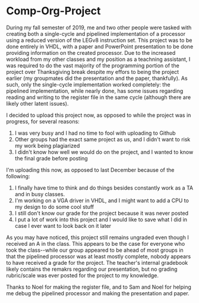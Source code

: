 # Comp-Org-Project
During my fall semester of 2019, me and two other people were tasked with creating both a single-cycle and pipelined implementation of a processor using a reduced version of the LEGv8 instruction set. This project was to be done entirely in VHDL, with a paper and PowerPoint presentation to be done providing information on the created processor. Due to the increased workload from my other classes and my position as a teachning assistant, I was required to do the vast majority of the programming portion of the project over Thanksgiving break despite my effors to being the project earlier (my groupmates did the presentation and the paper, thankfully). As such, only the single-cycle implementation worked completely: the pipelined implementation, while nearly done, has some issues regarding reading and writing to the register file in the same cycle (although there are likely other latent issues).

I decided to upload this project now, as opposed to while the project was in progress, for several reasons:
1. I was very busy and I had no time to fool with uploading to Github
2. Other groups had the exact same project as us, and I didn't want to risk my work being plagiarized
3. I didn't know how well we would do on the project, and I wanted to know the final grade before posting

I'm uploading this now, as opposed to last December because of the following:
1. I finally have time to think and do things besides constantly work as a TA and in busy classes.
2. I'm working on a VGA driver in VHDL, and I might want to add a CPU to my design to do some cool stuff
3. I still don't know our grade for the project because it was never posted
4. I put a lot of work into this project and I would like to save what I did in case I ever want to look back on it later

As you may have noticed, this project still remains ungraded even though I received an A in the class. This appears to be the case for everyone who took the class--while our group appeared to be ahead of most groups in that the pipelined processor was at least mostly complete, nobody appears to have received a grade for the project. The teacher's internal gradebook likely contains the remakrs regarding our presentation, but no grading rubric/scale was ever posted for the project to my knowledge.

Thanks to Noel for making the register file, and to Sam and Noel for helping me debug the pipelined processor and making the presentation and paper.
